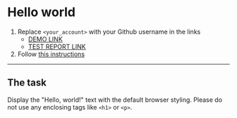 # Hello world
1. Replace `<your_account>` with your Github username in the links
    - [DEMO LINK](https://elizabeth-honch.github.io/layout_hello-world/) <br>
    - [TEST REPORT LINK](https://<elizabeth-honch>.github.io/layout_hello-world/report/html_report/)
2. Follow [this instructions](https://mate-academy.github.io/layout_task-guideline/)
___

## The task 
Display the "Hello, world!" text with the default browser styling. Please do not 
use any enclosing tags like `<h1>` or `<p>`.
